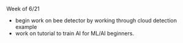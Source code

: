 Week of 6/21
- begin work on bee detector by working through cloud detection example
- work on tutorial to train AI for ML/AI beginners. 
